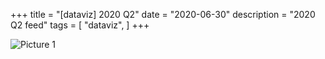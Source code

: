 +++
title = "[dataviz] 2020 Q2"
date = "2020-06-30"
description = "2020 Q2 feed"
tags = [
    "dataviz",
]
+++

![Picture 1](/images/2020Q2_feed.png)